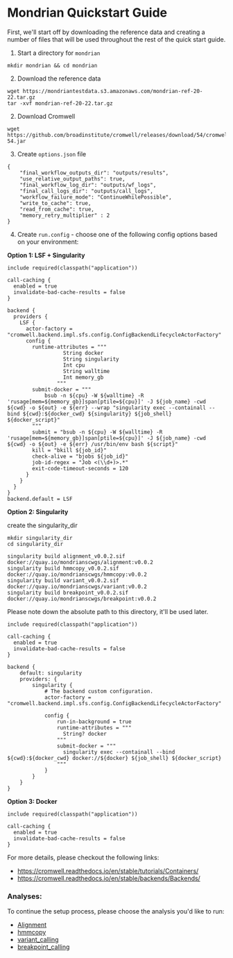 
# Mondrian Quickstart Guide

First, we'll start off by downloading the reference data and creating a number of files that will be used throughout the rest of the quick start guide. 

1. Start a directory for `mondrian`

```
mkdir mondrian && cd mondrian 
```


2. Download the reference data

```
wget https://mondriantestdata.s3.amazonaws.com/mondrian-ref-20-22.tar.gz
tar -xvf mondrian-ref-20-22.tar.gz
```


2. Download Cromwell

```
wget https://github.com/broadinstitute/cromwell/releases/download/54/cromwell-54.jar
```


3. Create `options.json` file

```
{
    "final_workflow_outputs_dir": "outputs/results",
    "use_relative_output_paths": true,
    "final_workflow_log_dir": "outputs/wf_logs",
    "final_call_logs_dir": "outputs/call_logs",
    "workflow_failure_mode": "ContinueWhilePossible",
    "write_to_cache": true,
    "read_from_cache": true,
    "memory_retry_multiplier" : 2
}
```


4. Create `run.config` - choose one of the following config options based on your environment:

**Option 1: LSF + Singularity**
```
include required(classpath("application"))

call-caching {
  enabled = true
  invalidate-bad-cache-results = false
}

backend {
  providers {
    LSF {
      actor-factory = "cromwell.backend.impl.sfs.config.ConfigBackendLifecycleActorFactory"
      config {
        runtime-attributes = """
                  String docker
                  String singularity
                  Int cpu
                  String walltime
                  Int memory_gb
                """
        submit-docker = """
            bsub -n ${cpu} -W ${walltime} -R 'rusage[mem=${memory_gb}]span[ptile=${cpu}]' -J ${job_name} -cwd ${cwd} -o ${out} -e ${err} --wrap "singularity exec --containall --bind ${cwd}:${docker_cwd} ${singularity} ${job_shell} ${docker_script}"
        """
        submit = "bsub -n ${cpu} -W ${walltime} -R 'rusage[mem=${memory_gb}]span[ptile=${cpu}]' -J ${job_name} -cwd ${cwd} -o ${out} -e ${err} /usr/bin/env bash ${script}"
        kill = "bkill ${job_id}"
        check-alive = "bjobs ${job_id}"
        job-id-regex = "Job <(\\d+)>.*"
        exit-code-timeout-seconds = 120
      }
    }
  }
}
backend.default = LSF
```

**Option 2: Singularity**

create the singularity_dir

```
mkdir singularity_dir
cd singularity_dir

singularity build alignment_v0.0.2.sif docker://quay.io/mondrianscwgs/alignment:v0.0.2
singularity build hmmcopy_v0.0.2.sif docker://quay.io/mondrianscwgs/hmmcopy:v0.0.2
singularity build variant_v0.0.2.sif docker://quay.io/mondrianscwgs/variant:v0.0.2
singularity build breakpoint_v0.0.2.sif docker://quay.io/mondrianscwgs/breakpoint:v0.0.2
```

Please note down the absolute path to this directory, it'll be used later.

```
include required(classpath("application"))

call-caching {
  enabled = true
  invalidate-bad-cache-results = false
}

backend {
    default: singularity
    providers: {
        singularity {
            # The backend custom configuration.
            actor-factory = "cromwell.backend.impl.sfs.config.ConfigBackendLifecycleActorFactory"

            config {
                run-in-background = true
                runtime-attributes = """
                  String? docker
                """
                submit-docker = """
                  singularity exec --containall --bind ${cwd}:${docker_cwd} docker://${docker} ${job_shell} ${docker_script}
                """
            }
        }
    }
}
```

**Option 3: Docker**

```
include required(classpath("application"))

call-caching {
  enabled = true
  invalidate-bad-cache-results = false
}
```

For more details, please checkout the following links:
* https://cromwell.readthedocs.io/en/stable/tutorials/Containers/
* https://cromwell.readthedocs.io/en/stable/backends/Backends/



### Analyses:

To continue the setup process, please choose the analysis you'd like to run:

- [Alignment](quickstart/alignment.md)
- [hmmcopy](quickstart/hmmcopy.md)
- [variant_calling](quickstart/variant_calling.md)
- [breakpoint_calling](quickstart/breakpoint_calling.md)
